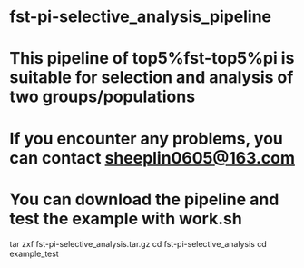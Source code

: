 # fst-pi-selective_analysis_pipeline
# This pipeline of top5%fst-top5%pi is suitable for selection and analysis of two groups/populations
# If you encounter any problems, you can contact sheeplin0605@163.com
# You can download the pipeline and test the example with work.sh

tar zxf fst-pi-selective_analysis.tar.gz
cd fst-pi-selective_analysis
cd example_test

